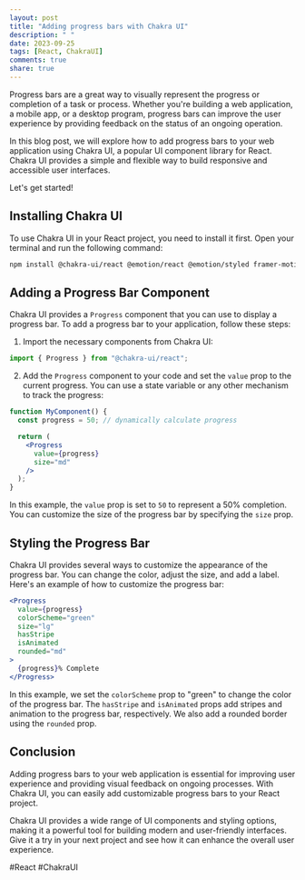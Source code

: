 ```yaml
---
layout: post
title: "Adding progress bars with Chakra UI"
description: " "
date: 2023-09-25
tags: [React, ChakraUI]
comments: true
share: true
---
```


Progress bars are a great way to visually represent the progress or completion of a task or process. Whether you're building a web application, a mobile app, or a desktop program, progress bars can improve the user experience by providing feedback on the status of an ongoing operation.

In this blog post, we will explore how to add progress bars to your web application using Chakra UI, a popular UI component library for React. Chakra UI provides a simple and flexible way to build responsive and accessible user interfaces.

Let's get started!

## Installing Chakra UI

To use Chakra UI in your React project, you need to install it first. Open your terminal and run the following command:

```bash
npm install @chakra-ui/react @emotion/react @emotion/styled framer-motion
```

## Adding a Progress Bar Component

Chakra UI provides a `Progress` component that you can use to display a progress bar. To add a progress bar to your application, follow these steps:

1. Import the necessary components from Chakra UI:

```jsx
import { Progress } from "@chakra-ui/react";
```

2. Add the `Progress` component to your code and set the `value` prop to the current progress. You can use a state variable or any other mechanism to track the progress:

```jsx
function MyComponent() {
  const progress = 50; // dynamically calculate progress

  return (
    <Progress
      value={progress}
      size="md"
    />
  );
}
```

In this example, the `value` prop is set to `50` to represent a 50% completion. You can customize the size of the progress bar by specifying the `size` prop.

## Styling the Progress Bar

Chakra UI provides several ways to customize the appearance of the progress bar. You can change the color, adjust the size, and add a label. Here's an example of how to customize the progress bar:

```jsx
<Progress
  value={progress}
  colorScheme="green"
  size="lg"
  hasStripe
  isAnimated
  rounded="md"
>
  {progress}% Complete
</Progress>
```

In this example, we set the `colorScheme` prop to "green" to change the color of the progress bar. The `hasStripe` and `isAnimated` props add stripes and animation to the progress bar, respectively. We also add a rounded border using the `rounded` prop.

## Conclusion

Adding progress bars to your web application is essential for improving user experience and providing visual feedback on ongoing processes. With Chakra UI, you can easily add customizable progress bars to your React project.

Chakra UI provides a wide range of UI components and styling options, making it a powerful tool for building modern and user-friendly interfaces. Give it a try in your next project and see how it can enhance the overall user experience.

#React #ChakraUI